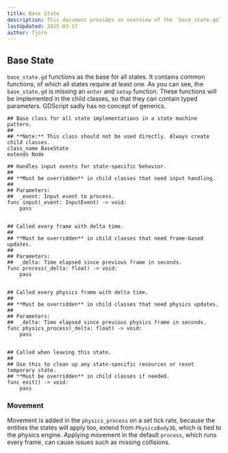 ```yaml
---
title: Base State
description: This document provides an overview of the `base_state.gd` script, which is used for all state machine states.
lastUpdated: 2025-03-17
author: Tjorn
---
```


## Base State

`base_state.gd` functions as the base for all states. It contains common functions, of which all states require at least one. As you can see, the `base_state.gd` is missing an `enter` and `setup` function. These functions will be implemented in the child classes, so that they can contain typed parameters. GDScript sadly has no concept of generics.

```gdscript
## Base class for all state implementations in a state machine pattern.
##
## **Note:** This class should not be used directly. Always create child classes.
class_name BaseState
extends Node

## Handles input events for state-specific behavior.
##
## **Must be overridden** in child classes that need input handling.
##
## Parameters:
##  _event: Input event to process.
func input(_event: InputEvent) -> void:
	pass


## Called every frame with delta time.
##
## **Must be overridden** in child classes that need frame-based updates.
##
## Parameters:
##  _delta: Time elapsed since previous frame in seconds.
func process(_delta: float) -> void:
	pass


## Called every physics frame with delta time.
##
## **Must be overridden** in child classes that need physics updates.
##
## Parameters:
##  _delta: Time elapsed since previous physics frame in seconds.
func physics_process(_delta: float) -> void:
	pass


## Called when leaving this state.
##
## Use this to clean up any state-specific resources or reset temporary state.
## **Must be overridden** in child classes if needed.
func exit() -> void:
	pass
```

### Movement

Movement is added in the `physics_process` on a set tick rate, because the entities the states will apply too, extend from `PhysicsBody3D`, which is tied to the physics engine.
Applying movement in the default `process`, which runs every frame, can cause issues such as missing collisions.
